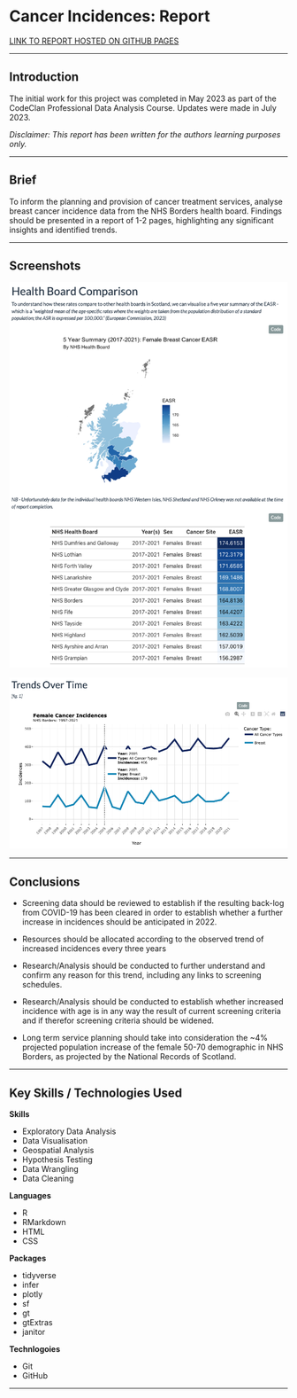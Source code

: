 # Cancer Incidences: Report

[LINK TO REPORT HOSTED ON GITHUB PAGES](https://stenhousestuart.github.io/cancer_incidences_report/)

------------------------------------------------------------------------

## Introduction

The initial work for this project was completed in May 2023 as part of the
CodeClan Professional Data Analysis Course. Updates were made in July 2023.

*Disclaimer: This report has been written for the authors learning purposes only.*

------------------------------------------------------------------------

## Brief

To inform the planning and provision of cancer treatment services, analyse breast cancer incidence data from the NHS Borders health board. Findings should be presented in a report of 1-2 pages, highlighting any significant insights and identified trends.

------------------------------------------------------------------------

## Screenshots

![](images/hb_geo.png)

![](images/trends_over_time.png)

------------------------------------------------------------------------

## Conclusions

- Screening data should be reviewed to establish if the resulting back-log from COVID-19 has been cleared in order to establish whether a further increase in incidences should be anticipated in 2022.

- Resources should be allocated according to the observed trend of increased incidences every three years

- Research/Analysis should be conducted to further understand and confirm any reason for this trend, including any links to screening schedules.

- Research/Analysis should be conducted to establish whether increased incidence with age is in any way the result of current screening criteria and if therefor screening criteria should be widened.

- Long term service planning should take into consideration the ~4% projected population increase of the female 50-70 demographic in NHS Borders, as projected by the National Records of Scotland.

------------------------------------------------------------------------

## Key Skills / Technologies Used

**Skills**

-   Exploratory Data Analysis
-   Data Visualisation
-   Geospatial Analysis
-   Hypothesis Testing
-   Data Wrangling
-   Data Cleaning

**Languages**

-   R
-   RMarkdown
-   HTML
-   CSS

**Packages**

- tidyverse
- infer
- plotly
- sf
- gt
- gtExtras
- janitor

**Technlogoies**

-   Git
-   GitHub

------------------------------------------------------------------------

